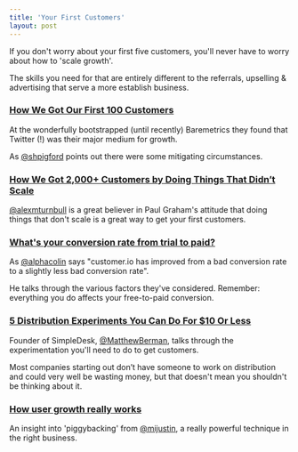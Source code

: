 ```yaml
---
title: 'Your First Customers'
layout: post
---
```


If you don't worry about your first five customers, you'll never have to worry about how to 'scale growth'.

The skills you need for that are entirely different to the referrals, upselling & advertising that serve a more establish business.


### [How We Got Our First 100 Customers](https://baremetrics.io/blog/first-100-customers)

At the wonderfully bootstrapped (until recently) Baremetrics they found that Twitter (!) was their major medium for growth.

As [@shpigford](http://twitter.com/shpigford) points out there were some mitigating circumstances.


### [How We Got 2,000+ Customers by Doing Things That Didn’t Scale](http://www.groovehq.com/blog/non-scaleable-growth-tactics)

[@alexmturnbull](http://twitter.com/alexmturnbull) is a great believer in Paul Graham's attitude that doing things that don't scale is a great way to get your first customers.


### [What's your conversion rate from trial to paid?](http://customer.io/blog/Concierge-onboarding-increase-free-to-paid.html)

As [@alphacolin](http://twitter.com/alphacolin) says "customer.io has improved from a bad conversion rate to a slightly less bad conversion rate".

He talks through the various factors they've considered. Remember: everything you do affects your free-to-paid conversion.


### [5 Distribution Experiments You Can Do For $10 Or Less](http://500.co/5-distro-experiments-you-can-do-on-10-or-less/)

Founder of SimpleDesk, [@MatthewBerman](https://twitter.com/MatthewBerman), talks through the experimentation you'll need to do to get customers.

Most companies starting out don’t have someone to work on distribution and could very well be wasting money, but that doesn't mean you shouldn't be thinking about it.


### [How user growth really works](http://justinjackson.ca/growth/)

An insight into 'piggybacking' from [@mijustin](http://twitter.com/mijustin), a really powerful technique in the right business.
